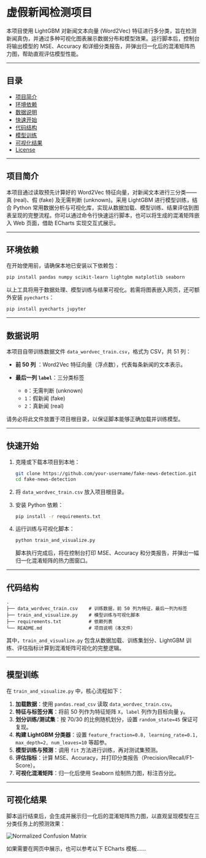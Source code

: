 
# 虚假新闻检测项目

本项目使用 LightGBM 对新闻文本向量 (Word2Vec) 特征进行多分类，旨在检测新闻真伪，并通过多种可视化图表展示数据分布和模型效果。运行脚本后，控制台将输出模型的 MSE、Accuracy 和详细分类报告，并弹出归一化后的混淆矩阵热力图，帮助直观评估模型性能。

---

## 目录

- [项目简介](#项目简介)  
- [环境依赖](#环境依赖)  
- [数据说明](#数据说明)  
- [快速开始](#快速开始)  
- [代码结构](#代码结构)  
- [模型训练](#模型训练)  
- [可视化结果](#可视化结果)  
- [License](#license)  

---

## 项目简介

本项目通过读取预先计算好的 Word2Vec 特征向量，对新闻文本进行三分类——真 (real)、假 (fake) 及无需判断 (unknown)。采用 LightGBM 进行模型训练，结合 Python 常用数据分析与可视化库，实现从数据加载、模型训练、结果评估到图表呈现的完整流程。你可以通过命令行快速运行脚本，也可以将生成的混淆矩阵嵌入 Web 页面，借助 ECharts 实现交互式展示。

---

## 环境依赖

在开始使用前，请确保本地已安装以下依赖包：

```bash
pip install pandas numpy scikit-learn lightgbm matplotlib seaborn
````

以上工具将用于数据处理、模型训练与结果可视化。若需将图表嵌入网页，还可额外安装 `pyecharts`：

```bash
pip install pyecharts jupyter
```

---

## 数据说明

本项目自带训练数据文件 `data_wordvec_train.csv`，格式为 CSV，共 51 列：

* **前 50 列** ：Word2Vec 特征向量（浮点数），代表每条新闻的文本表示。
* **最后一列 `label`**：三分类标签

  * `0`：无需判断 (unknown)
  * `1`：假新闻 (fake)
  * `2`：真新闻 (real)

请务必将此文件放置于项目根目录，以保证脚本能够正确加载并训练模型。

---

## 快速开始

1. 克隆或下载本项目到本地：

   ```bash
   git clone https://github.com/your-username/fake-news-detection.git
   cd fake-news-detection
   ```
2. 将 `data_wordvec_train.csv` 放入项目根目录。
3. 安装 Python 依赖：

   ```bash
   pip install -r requirements.txt
   ```
4. 运行训练与可视化脚本：

   ```bash
   python train_and_visualize.py
   ```

   脚本执行完成后，将在控制台打印 MSE、Accuracy 和分类报告，并弹出一幅归一化混淆矩阵的热力图窗口。

---

## 代码结构

```text
.
├── data_wordvec_train.csv    # 训练数据，前 50 列为特征，最后一列为标签
├── train_and_visualize.py    # 模型训练与可视化脚本
├── requirements.txt          # 依赖列表
└── README.md                 # 项目说明（本文件）
```

其中，`train_and_visualize.py` 包含从数据加载、训练集划分、LightGBM 训练、评估指标计算到混淆矩阵可视化的完整逻辑。

---

## 模型训练

在 `train_and_visualize.py` 中，核心流程如下：

1. **加载数据**：使用 `pandas.read_csv` 读取 `data_wordvec_train.csv`。
2. **特征与标签分离**：将前 50 列作为特征矩阵 `X`，`label` 列作为目标向量 `y`。
3. **划分训练/测试集**：按 70/30 的比例随机划分，设置 `random_state=45` 保证可复现。
4. **构建 LightGBM 分类器**：设置 `feature_fraction=0.8, learning_rate=0.1, max_depth=2, num_leaves=10` 等超参。
5. **模型训练与预测**：调用 `fit` 方法进行训练，再对测试集预测。
6. **评估指标**：计算 MSE、Accuracy，并打印分类报告（Precision/Recall/F1-Score）。
7. **可视化混淆矩阵**：归一化后使用 Seaborn 绘制热力图，标注百分比。

---
## 可视化结果

脚本运行结束后，会生成并展示归一化后的混淆矩阵热力图，以直观呈现模型在三分类任务上的预测效果：

![Normalized Confusion Matrix](images/confusion_matrix.png)

如果需要在网页中展示，也可以参考以下 ECharts 模板……
